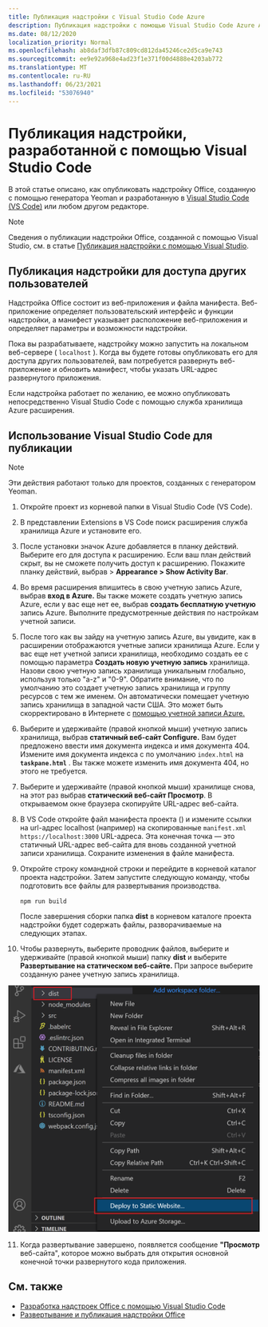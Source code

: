 ```yaml
---
title: Публикация надстройки с Visual Studio Code Azure
description: Публикация надстройки с помощью Visual Studio Code Azure Active Directory
ms.date: 08/12/2020
localization_priority: Normal
ms.openlocfilehash: ab8daf3dfb87c809cd812da45246ce2d5ca9e743
ms.sourcegitcommit: ee9e92a968e4ad23f1e371f00d4888e4203ab772
ms.translationtype: MT
ms.contentlocale: ru-RU
ms.lasthandoff: 06/23/2021
ms.locfileid: "53076940"
---
```

# <a name="publish-an-add-in-developed-with-visual-studio-code"></a>Публикация надстройки, разработанной с помощью Visual Studio Code

В этой статье описано, как опубликовать надстройку Office, созданную с помощью генератора Yeoman и разработанную в [Visual Studio Code (VS Code)](https://code.visualstudio.com) или любом другом редакторе.

> [!NOTE]
> Сведения о публикации надстройки Office, созданной с помощью Visual Studio, см. в статье [Публикация надстройки с помощью Visual Studio](package-your-add-in-using-visual-studio.md).

## <a name="publishing-an-add-in-for-other-users-to-access"></a>Публикация надстройки для доступа других пользователей

Надстройка Office состоит из веб-приложения и файла манифеста. Веб-приложение определяет пользовательский интерфейс и функции надстройки, а манифест указывает расположение веб-приложения и определяет параметры и возможности надстройки.

Пока вы разрабатываете, надстройку можно запустить на локальном веб-сервере ( `localhost` ). Когда вы будете готовы опубликовать его для доступа других пользователей, вам потребуется развернуть веб-приложение и обновить манифест, чтобы указать URL-адрес развернутого приложения.

Если надстройка работает по желанию, ее можно опубликовать непосредственно Visual Studio Code с помощью служба хранилища Azure расширения.

## <a name="using-visual-studio-code-to-publish"></a>Использование Visual Studio Code для публикации

>[!NOTE]
> Эти действия работают только для проектов, созданных с генератором Yeoman.

1. Откройте проект из корневой папки в Visual Studio Code (VS Code).
2. В представлении Extensions в VS Code поиск расширения служба хранилища Azure и установите его.
3. После установки значок Azure добавляется в планку действий. Выберите его для доступа к расширению. Если ваш план действий скрыт, вы не сможете получить доступ к расширению. Покажите планку действий, выбрав > **Appearance > Show Activity Bar**.
4. Во время расширения впишитесь в свою учетную запись Azure, выбрав **вход в Azure.** Вы также можете создать учетную запись Azure, если у вас еще нет ее, выбрав **создать бесплатную учетную** запись Azure. Выполните предусмотренные действия по настройкам учетной записи.
5. После того как вы зайду на учетную запись Azure, вы увидите, как в расширении отображаются учетные записи хранилища Azure. Если у вас еще нет учетной записи хранилища, необходимо создать ее с помощью параметра **Создать новую учетную запись** хранилища. Назови свою учетную запись хранилища уникальным глобально, используя только "a-z" и "0-9". Обратите внимание, что по умолчанию это создает учетную запись хранилища и группу ресурсов с тем же именем. Он автоматически помещает учетную запись хранилища в западной части США. Это может быть скорректировано в Интернете с [помощью учетной записи Azure.](https://portal.azure.com/)
6. Выберите и удерживайте (правой кнопкой мыши) учетную запись хранилища, выбрав **статичный веб-сайт Configure.** Вам будет предложено ввести имя документа индекса и имя документа 404. Измените имя документа индекса с по умолчанию `index.html` на **`taskpane.html`** . Вы также можете изменить имя документа 404, но этого не требуется.
7. Выберите и удерживайте (правой кнопкой мыши) хранилище снова, на этот раз выбрав **статический веб-сайт Просмотр**. В открываемом окне браузера скопируйте URL-адрес веб-сайта.
8. В VS Code откройте файл манифеста проекта () и измените ссылки на url-адрес localhost (например) на скопированные `manifest.xml` `https://localhost:3000` URL-адреса. Эта конечная точка — это статичный URL-адрес веб-сайта для вновь созданной учетной записи хранилища. Сохраните изменения в файле манифеста.
9. Откройте строку командной строки и перейдите в корневой каталог проекта надстройки. Затем запустите следующую команду, чтобы подготовить все файлы для развертывания производства.

    ```command&nbsp;line
    npm run build
    ```

    После завершения сборки папка **dist** в корневом каталоге проекта надстройки будет содержать файлы, разворачиваемые на следующих этапах.

10. Чтобы развернуть, выберите проводник файлов, выберите и удерживайте (правой кнопкой мыши) папку **dist** и выберите **Развертывание на статическом веб-сайте.** При запросе выберите созданную ранее учетную запись хранилища.

![Развертывание на статичном веб-сайте.](../images/deploy-to-static-website.png)

11. Когда развертывание завершено, появляется сообщение **"Просмотр** веб-сайта", которое можно выбрать для открытия основной конечной точки развернутого кода приложения.

## <a name="see-also"></a>См. также

- [Разработка надстроек Office с помощью Visual Studio Code](../develop/develop-add-ins-vscode.md)
- [Развертывание и публикация надстройки Office](../publish/publish.md)
